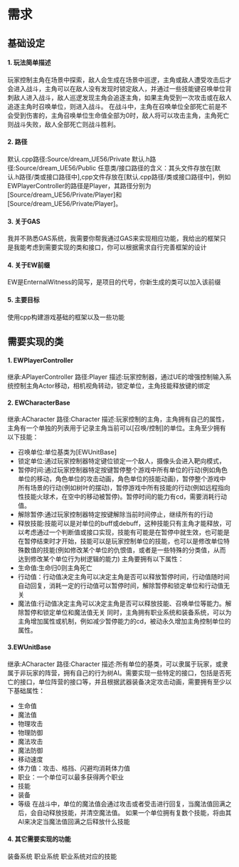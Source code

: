 # 需求

## 基础设定
#### 1. 玩法简单描述
玩家控制主角在场景中探索，敌人会生成在场景中巡逻，主角或敌人遭受攻击后才会进入战斗，主角可以在敌人没有发现时锁定敌人，并通过一些技能键召唤单位背刺敌人进入战斗，敌人巡逻发现主角会追逐主角，如果主角受到一次攻击或在敌人追逐主角时召唤单位，则进入战斗。
在战斗中，主角在召唤单位全部死亡前是不会受到伤害的，主角召唤单位生命值全部为0时，敌人将可以攻击主角，主角死亡则战斗失败，敌人全部死亡则战斗胜利。
#### 2. 路径
默认.cpp路径:Source/dream_UE56/Private
默认.h路径:Source/dream_UE56/Public
任意类/接口路径的含义：其头文件存放在[默认.h路径/类或接口路径中],cpp文件存放在[默认.cpp路径/类或接口路径中]，例如EWPlayerController的路径是Player，其路径分别为[Source/dream_UE56/Private/Player]和[Source/dream_UE56/Private/Player]。
#### 3. 关于GAS
我并不熟悉GAS系统，我需要你帮我通过GAS来实现相应功能，我给出的框架只是我能考虑到需要实现的类和接口，你可以根据需求自行完善框架的设计
#### 4. 关于EW前缀
EW是EnternalWitness的简写，是项目的代号，你新生成的类可以加入该前缀

#### 5. 主要目标
使用cpp构建游戏基础的框架以及一些功能

## 需要实现的类

#### 1. EWPlayerController
继承:APlayerController
路径:Player
描述:玩家控制器，通过UE的增强控制输入系统控制主角Actor移动，相机视角转动，锁定单位，主角技能释放键的绑定

#### 2. EWCharacterBase
继承:ACharacter
路径:Character
描述:玩家控制的主角，主角拥有自己的属性，主角有一个单独的列表用于记录主角当前可以[召唤/控制]的单位。主角至少拥有以下技能：
- 召唤单位:单位基类为[EWUnitBase]
- 锁定单位:通过玩家控制器特定键位锁定一个敌人，摄像头会进入靶向模式，
- 暂停时间:通过玩家控制器特定按键暂停整个游戏中所有单位的行动(例如角色单位的移动，角色单位的攻击动画，角色单位的技能动画)，暂停整个游戏中所有场景的行动(例如树叶的摆动)，暂停游戏中所有技能的行动(例如远程指向性技能火球术，在空中的移动被暂停)。暂停时间的能力有cd，需要消耗行动值。
- 解除暂停:通过玩家控制器特定按键解除当前时间停止，继续所有的行动
- 释放技能:技能可以是对单位的buff或debuff，这种技能只有主角才能释放，可以考虑通过一个判断值或接口实现，技能有可能是在暂停中就生效，也可能是在暂停结束时才开始，技能可以是玩家控制单位的技能，也可以是修改单位特殊数值的技能(例如修改某个单位的仇恨值，或者是一些特殊的分类值，从而达到修改某个单位行为树逻辑的能力)
主角要拥有以下属性：
- 生命值:生命归0则主角死亡
- 行动值：行动值决定主角可以决定主角是否可以释放暂停时间，行动值随时间自动回复，消耗一定的行动值可以暂停时间，解除暂停和锁定单位和行动值无关
- 魔法值:行动值决定主角可以决定主角是否可以释放技能、召唤单位等能力。解除暂停和锁定单位和魔法值无关
同时，主角拥有职业系统和装备系统，可以为主角增加属性或机制，例如减少暂停能力的cd，被动永久增加主角控制单位的属性。

#### 3.EWUnitBase
继承:ACharacter
路径:Character
描述:所有单位的基类，可以隶属于玩家，或隶属于非玩家的阵营，拥有自己的行为树AI。需要实现一些特定的接口，包括是否死亡的接口，单位阵营的接口等，并且根据武器装备决定攻击动画，需要拥有至少以下基础属性：
- 生命值
- 魔法值
- 物理攻击
- 物理防御
- 魔法攻击
- 魔法防御
- 移动速度
- 体力值：攻击、格挡、闪避均消耗体力值
- 职业：一个单位可以最多获得两个职业
- 技能
- 装备
- 等级
在战斗中，单位的魔法值会通过攻击或者受击进行回复，当魔法值回满之后，会自动释放技能，并清空魔法值。
如果一个单位拥有复数个技能，将由其AI来决定当魔法值回满之后释放什么技能

#### 4. 其它需要实现的功能
装备系统
职业系统
职业系统对应的技能
